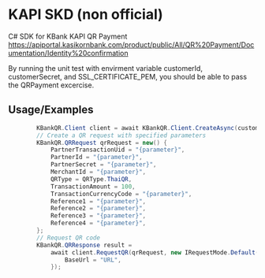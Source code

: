 
# KAPI SKD (non official)

C# SDK for KBank KAPI QR Payment https://apiportal.kasikornbank.com/product/public/All/QR%20Payment/Documentation/Identity%20confirmation

By running the unit test with envirment variable customerId, customerSecret, and SSL_CERTIFICATE_PEM, you should be able to pass the QRPayment excercise.
 
## Usage/Examples

```csharp
        KBankQR.Client client = await KBankQR.Client.CreateAsync(customerId, customerSecret, new IRequestMode.Test());
        // Create a QR request with specified parameters
        KBankQR.QRRequest qrRequest = new() {
            PartnerTransactionUid = "{parameter}",
            PartnerId = "{parameter}",
            PartnerSecret = "{parameter}",
            MerchantId = "{parameter}",
            QRType = QRType.ThaiQR,
            TransactionAmount = 100,
            TransactionCurrencyCode = "{parameter}",
            Reference1 = "{parameter}",
            Reference2 = "{parameter}",
            Reference3 = "{parameter}",
            Reference4 = "{parameter}",
        };
        // Request QR code
        KBankQR.QRResponse result =
            await client.RequestQR(qrRequest, new IRequestMode.Default() {
                BaseUrl = "URL",
            });

```

